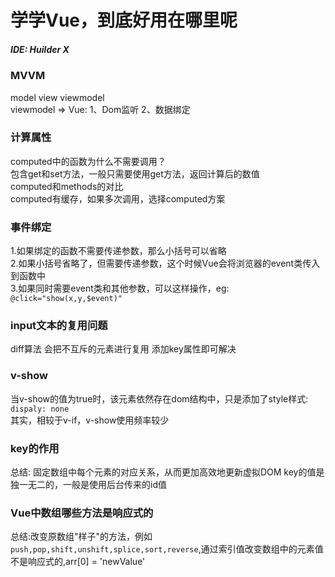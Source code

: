 # 学学Vue，到底好用在哪里呢
##### IDE: Huilder X 
### MVVM
model view viewmodel  
viewmodel => Vue: 1、Dom监听  2、数据绑定

### 计算属性
computed中的函数为什么不需要调用？  
	包含get和set方法，一般只需要使用get方法，返回计算后的数值  
computed和methods的对比  
	computed有缓存，如果多次调用，选择computed方案  
	
### 事件绑定
1.如果绑定的函数不需要传递参数，那么小括号可以省略  
2.如果小括号省略了，但需要传递参数，这个时候Vue会将浏览器的event类传入到函数中  
3.如果同时需要event类和其他参数，可以这样操作，eg: `@click="show(x,y,$event)"`  

### input文本的复用问题
diff算法 会把不互斥的元素进行复用 添加key属性即可解决  

### v-show
当v-show的值为true时，该元素依然存在dom结构中，只是添加了style样式: `dispaly: none`  
其实，相较于v-if，v-show使用频率较少  

### key的作用
总结: 固定数组中每个元素的对应关系，从而更加高效地更新虚拟DOM
key的值是独一无二的，一般是使用后台传来的id值

### Vue中数组哪些方法是响应式的
总结:改变原数组"样子"的方法，例如`push,pop,shift,unshift,splice,sort,reverse`,通过索引值改变数组中的元素值不是响应式的,arr[0] = 'newValue'